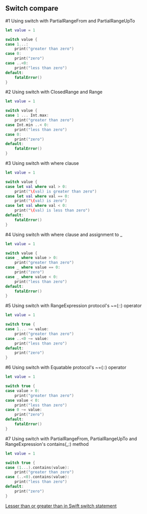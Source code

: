 ## Switch compare

#1 Using switch with PartialRangeFrom and PartialRangeUpTo

```swift
let value = 1

switch value {
case 1...:
    print("greater than zero")
case 0:
    print("zero")
case ..<0:
    print("less than zero")
default:
    fatalError()
}
```

#2 Using switch with ClosedRange and Range

```swift
let value = 1

switch value {
case 1 ... Int.max:
    print("greater than zero")
case Int.min ..< 0:
    print("less than zero")
case 0:
    print("zero")
default:
    fatalError()
}
```

#3 Using switch with where clause

```swift
let value = 1

switch value {
case let val where val > 0:
    print("\(val) is greater than zero")
case let val where val == 0:
    print("\(val) is zero")
case let val where val < 0:
    print("\(val) is less than zero")
default:
    fatalError()
}
```

#4 Using switch with where clause and assignment to _

```swift
let value = 1

switch value {
case _ where value > 0:
    print("greater than zero")
case _ where value == 0:
    print("zero")
case _ where value < 0:
    print("less than zero")
default:
    fatalError()
}
```

#5 Using switch with RangeExpression protocol's ~=(_:_:) operator

```swift
let value = 1

switch true {
case 1... ~= value:
    print("greater than zero")
case ..<0 ~= value:
    print("less than zero")
default:
    print("zero")
}
```

#6 Using switch with Equatable protocol's ~=(_:_:) operator

```swift
let value = 1

switch true {
case value > 0:
    print("greater than zero")
case value < 0:
    print("less than zero")
case 0 ~= value:
    print("zero")
default:
    fatalError()
}
```

#7 Using switch with PartialRangeFrom, PartialRangeUpTo and RangeExpression's contains(_:) method

```swift
let value = 1

switch true {
case (1...).contains(value):
    print("greater than zero")
case (..<0).contains(value):
    print("less than zero")
default:
    print("zero")
}
```

[Lesser than or greater than in Swift switch statement](https://stackoverflow.com/a/44474754)
